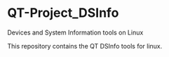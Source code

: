 # QT-Project_DSInfo
Devices and System Information tools on Linux

This repository contains the QT DSInfo tools for linux. 

